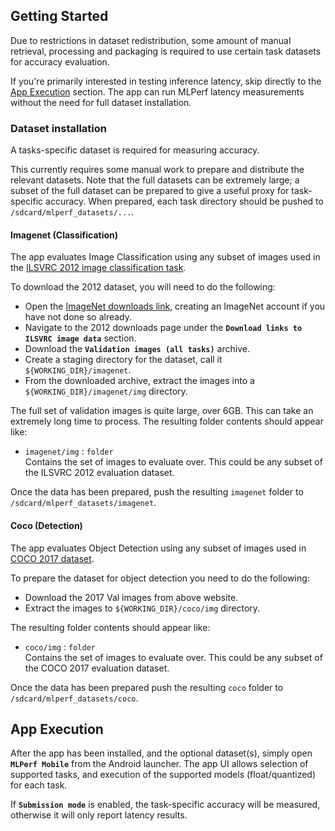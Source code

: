 ## Getting Started

Due to restrictions in dataset redistribution, some amount of manual retrieval, processing
and packaging is required to use certain task datasets for accuracy evaluation.

If you're primarily interested in testing inference latency, skip directly to
the [App Execution](#app-execution) section. The app can run MLPerf latency measurements
without the need for full dataset installation.

### Dataset installation

A tasks-specific dataset is required for measuring accuracy.

This currently requires some manual work to prepare and distribute the relevant datasets.
Note that the full datasets can be extremely large; a subset of the full dataset can be
prepared to give a useful proxy for task-specific accuracy. When prepared, each task
directory should be pushed to `/sdcard/mlperf_datasets/...`.

#### Imagenet (Classification)

The app evaluates Image Classification using any subset of images used in the
[ILSVRC 2012 image classification task](http://www.image-net.org/download-images/).

To download the 2012 dataset, you will need to do the following:

* Open the [ImageNet downloads link](http://www.image-net.org/download-images), creating
  an ImageNet account if you have not done so already.
* Navigate to the 2012 downloads page under the **`Download links to ILSVRC image data`**
  section.
* Download the **`Validation images (all tasks)`** archive.
* Create a staging directory for the dataset, call it `${WORKING_DIR}/imagenet`.
* From the downloaded archive, extract the images into a `${WORKING_DIR}/imagenet/img`
  directory.

The full set of validation images is quite large, over 6GB. This can take an extremely
long time to process. The resulting folder contents should appear like:

* `imagenet/img` : `folder` \
  Contains the set of images to evaluate over. This could be any subset of the ILSVRC 2012
  evaluation dataset.

Once the data has been prepared, push the resulting `imagenet` folder
to `/sdcard/mlperf_datasets/imagenet`.

#### Coco (Detection)

The app evaluates Object Detection using any subset of images used in
[COCO 2017 dataset](http://cocodataset.org/#download).

To prepare the dataset for object detection you need to do the following:

* Download the 2017 Val images from above website.
* Extract the images to `${WORKING_DIR}/coco/img` directory.

The resulting folder contents should appear like:

* `coco/img` : `folder` \
  Contains the set of images to evaluate over. This could be any subset of the COCO 2017
  evaluation dataset.

Once the data has been prepared push the resulting `coco` folder to
`/sdcard/mlperf_datasets/coco`.

## <a name="app-execution"></a> App Execution

After the app has been installed, and the optional dataset(s), simply open
**`MLPerf Mobile`** from the Android launcher. The app UI allows selection of supported
tasks, and execution of the supported models (float/quantized) for each task.

If **`Submission mode`** is enabled, the task-specific accuracy will be measured, otherwise it
will only report latency results.

